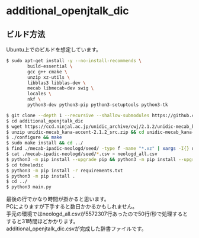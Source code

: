 # additional_openjtalk_dic

## ビルド方法
Ubuntu上でのビルドを想定しています。
```bash
$ sudo apt-get install -y --no-install-recommends \
        build-essential \
        gcc g++ cmake \
        unzip xz-utils \
        libblas3 libblas-dev \
        mecab libmecab-dev swig \
        locales \
        nkf \
        python3-dev python3-pip python3-setuptools python3-tk

$ git clone --depth 1 --recursive --shallow-submodules https://github.com/takana-v/additional_openjtalk_dic
$ cd additional_openjtalk_dic
$ wget https://ccd.ninjal.ac.jp/unidic_archive/cwj/2.1.2/unidic-mecab_kana-accent-2.1.2_src.zip
$ unzip unidic-mecab_kana-accent-2.1.2_src.zip && cd unidic-mecab_kana-accent-2.1.2_src
$ ./configure && make
$ sudo make install && cd ../
$ find ./mecab-ipadic-neologd/seed/ -type f -name "*.xz" | xargs -I{} unxz -k {}
$ cat ./mecab-ipadic-neologd/seed/*.csv > neologd_all.csv
$ python3 -m pip install --upgrade pip && python3 -m pip install --upgrade setuptools
$ cd tdmelodic
$ python3 -m pip install -r requirements.txt
$ python3 -m pip install .
$ cd ../
$ python3 main.py
```
最後の行でかなり時間が掛かると思います。  
PCによりますが下手すると数日かかるかもしれません。  
手元の環境ではneologd_all.csvが5572307行あったので50行/秒で処理するとすると31時間ほどかかります。  
additional_openjtalk_dic.csvが完成した辞書ファイルです。  
